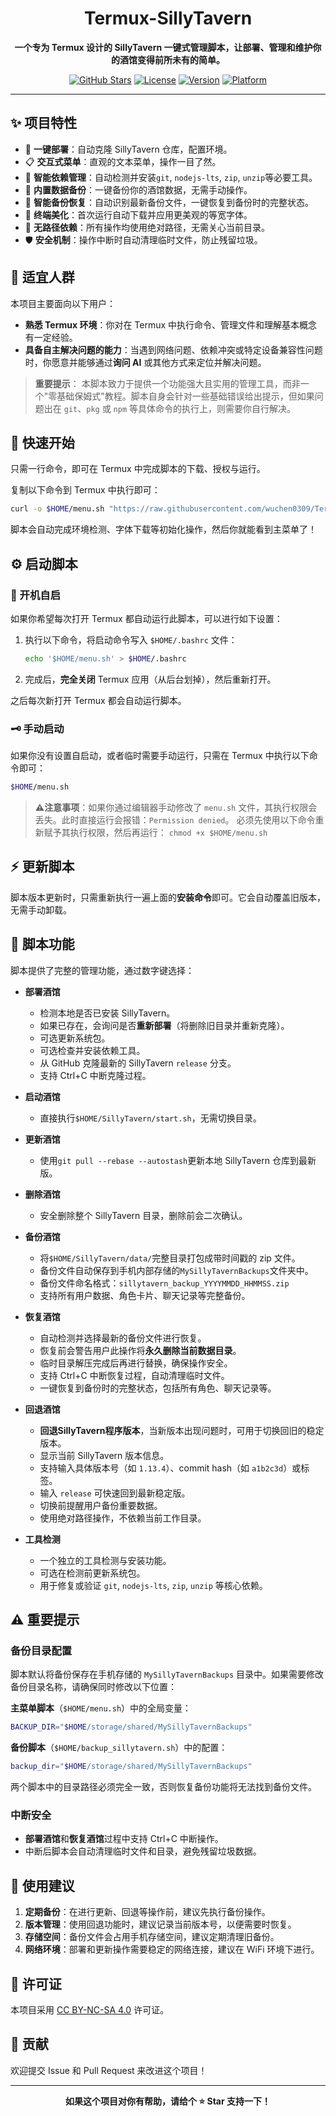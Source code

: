 <div align="center">

# Termux-SillyTavern

**一个专为 Termux 设计的 SillyTavern 一键式管理脚本，让部署、管理和维护你的酒馆变得前所未有的简单。**

[![GitHub Stars](https://img.shields.io/github/stars/wuchen0309/Termux-SillyTavern.svg?style=for-the-badge&logo=github)](https://github.com/wuchen0309/Termux-SillyTavern)
[![License](https://img.shields.io/badge/License-CC%20BY--NC--SA%204.0-blue.svg?style=for-the-badge)](https://github.com/wuchen0309/Termux-SillyTavern/blob/main/LICENSE)
[![Version](https://img.shields.io/badge/Version-2025.10.21-brightgreen.svg?style=for-the-badge)](https://github.com/wuchen0309/Termux-SillyTavern/blob/main/menu.sh)
[![Platform](https://img.shields.io/badge/Platform-Termux%20(Android)-orange.svg?style=for-the-badge&logo=android)](https://termux.dev/cn/index.html)

</div>

---

## ✨ 项目特性

- 🚀 **一键部署**：自动克隆 SillyTavern 仓库，配置环境。
- 📋 **交互式菜单**：直观的文本菜单，操作一目了然。
- 🔧 **智能依赖管理**：自动检测并安装`git`, `nodejs-lts`, `zip`, `unzip`等必要工具。
- 💾 **内置数据备份**：一键备份你的酒馆数据，无需手动操作。
- 🔄 **智能备份恢复**：自动识别最新备份文件，一键恢复到备份时的完整状态。
- 🎨 **终端美化**：首次运行自动下载并应用更美观的等宽字体。
- 🧹 **无路径依赖**：所有操作均使用绝对路径，无需关心当前目录。
- 🛡️ **安全机制**：操作中断时自动清理临时文件，防止残留垃圾。

## 📝 适宜人群

本项目主要面向以下用户：

- **熟悉 Termux 环境**：你对在 Termux 中执行命令、管理文件和理解基本概念有一定经验。
- **具备自主解决问题的能力**：当遇到网络问题、依赖冲突或特定设备兼容性问题时，你愿意并能够通过**询问 AI** 或其他方式来定位并解决问题。

> **重要提示**：
> 本脚本致力于提供一个功能强大且实用的管理工具，而非一个"零基础保姆式"教程。脚本自身会针对一些基础错误给出提示，但如果问题出在 `git`、`pkg` 或 `npm` 等具体命令的执行上，则需要你自行解决。

## 🚀 快速开始

只需一行命令，即可在 Termux 中完成脚本的下载、授权与运行。

复制以下命令到 Termux 中执行即可：

```bash
curl -o $HOME/menu.sh "https://raw.githubusercontent.com/wuchen0309/Termux-SillyTavern/refs/heads/main/menu.sh" && chmod +x $HOME/menu.sh && $HOME/menu.sh
```

脚本会自动完成环境检测、字体下载等初始化操作，然后你就能看到主菜单了！

## ⚙️ 启动脚本

### 🔑 开机自启

如果你希望每次打开 Termux 都自动运行此脚本，可以进行如下设置：

1.  执行以下命令，将启动命令写入 `$HOME/.bashrc` 文件：
    ```bash
    echo '$HOME/menu.sh' > $HOME/.bashrc
    ```
2.  完成后，**完全关闭** Termux 应用（从后台划掉），然后重新打开。

之后每次新打开 Termux 都会自动运行脚本。

### 🗝️ 手动启动

如果你没有设置自启动，或者临时需要手动运行，只需在 Termux 中执行以下命令即可：

```bash
$HOME/menu.sh
```

>**⚠️注意事项**：如果你通过编辑器手动修改了 `menu.sh` 文件，其执行权限会丢失。此时直接运行会报错：`Permission denied`。
>必须先使用以下命令重新赋予其执行权限，然后再运行：
>`chmod +x $HOME/menu.sh`

## ⚡ 更新脚本

脚本版本更新时，只需重新执行一遍上面的**安装命令**即可。它会自动覆盖旧版本，无需手动卸载。

## 📖 脚本功能

脚本提供了完整的管理功能，通过数字键选择：

- **部署酒馆**
  - 检测本地是否已安装 SillyTavern。
  - 如果已存在，会询问是否**重新部署**（将删除旧目录并重新克隆）。
  - 可选更新系统包。
  - 可选检查并安装依赖工具。
  - 从 GitHub 克隆最新的 SillyTavern `release` 分支。
  - 支持 Ctrl+C 中断克隆过程。

- **启动酒馆**
  - 直接执行`$HOME/SillyTavern/start.sh`，无需切换目录。

- **更新酒馆**
  - 使用`git pull --rebase --autostash`更新本地 SillyTavern 仓库到最新版。

- **删除酒馆**
  - 安全删除整个 SillyTavern 目录，删除前会二次确认。

- **备份酒馆**
  - 将`$HOME/SillyTavern/data/`完整目录打包成带时间戳的 zip 文件。
  - 备份文件自动保存到手机内部存储的`MySillyTavernBackups`文件夹中。
  - 备份文件命名格式：`sillytavern_backup_YYYYMMDD_HHMMSS.zip`
  - 支持所有用户数据、角色卡片、聊天记录等完整备份。

- **恢复酒馆**
  - 自动检测并选择最新的备份文件进行恢复。
  - 恢复前会警告用户此操作将**永久删除当前数据目录**。
  - 临时目录解压完成后再进行替换，确保操作安全。
  - 支持 Ctrl+C 中断恢复过程，自动清理临时文件。
  - 一键恢复到备份时的完整状态，包括所有角色、聊天记录等。

- **回退酒馆**
  - **回退SillyTavern程序版本**，当新版本出现问题时，可用于切换回旧的稳定版本。
  - 显示当前 SillyTavern 版本信息。
  - 支持输入具体版本号（如 `1.13.4`）、commit hash（如 `a1b2c3d`）或标签。
  - 输入 `release` 可快速回到最新稳定版。
  - 切换前提醒用户备份重要数据。
  - 使用绝对路径操作，不依赖当前工作目录。

- **工具检测**
  - 一个独立的工具检测与安装功能。
  - 可选在检测前更新系统包。
  - 用于修复或验证 `git`, `nodejs-lts`, `zip`, `unzip` 等核心依赖。

## ⚠️ 重要提示

### 备份目录配置

脚本默认将备份保存在手机存储的 `MySillyTavernBackups` 目录中。如果需要修改备份目录名称，请确保同时修改以下位置：

**主菜单脚本**（`$HOME/menu.sh`）中的全局变量：
```bash
BACKUP_DIR="$HOME/storage/shared/MySillyTavernBackups"
```

**备份脚本**（`$HOME/backup_sillytavern.sh`）中的配置：
```bash
backup_dir="$HOME/storage/shared/MySillyTavernBackups"
```

两个脚本中的目录路径必须完全一致，否则恢复备份功能将无法找到备份文件。

### 中断安全

- **部署酒馆**和**恢复酒馆**过程中支持 Ctrl+C 中断操作。
- 中断后脚本会自动清理临时文件和目录，避免残留垃圾数据。

## 🎯 使用建议

1. **定期备份**：在进行更新、回退等操作前，建议先执行备份操作。
2. **版本管理**：使用回退功能时，建议记录当前版本号，以便需要时恢复。
3. **存储空间**：备份文件会占用手机存储空间，建议定期清理旧备份。
4. **网络环境**：部署和更新操作需要稳定的网络连接，建议在 WiFi 环境下进行。

## 📄 许可证

本项目采用 [CC BY-NC-SA 4.0](https://creativecommons.org/licenses/by-nc-sa/4.0/) 许可证。

## 🤝 贡献

欢迎提交 Issue 和 Pull Request 来改进这个项目！

---

<div align="center">

**如果这个项目对你有帮助，请给个 ⭐ Star 支持一下！**

</div>